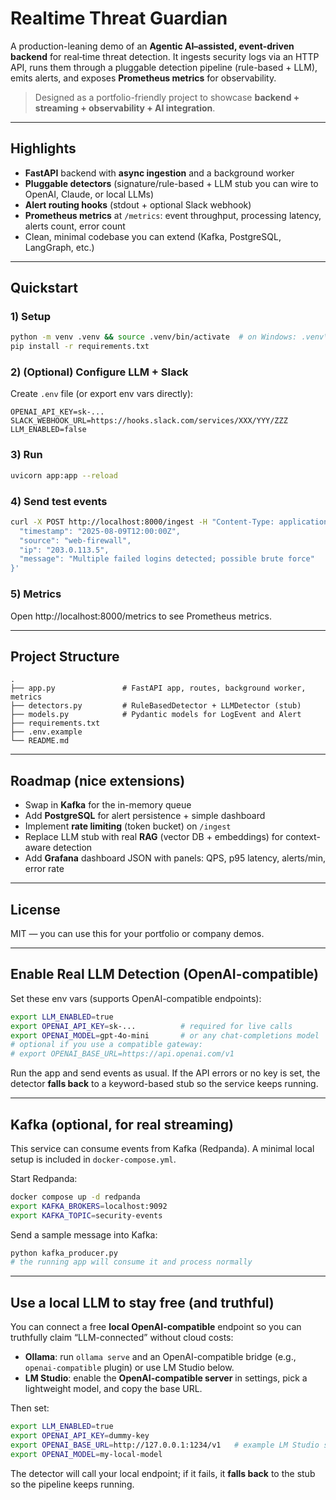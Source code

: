 
# Realtime Threat Guardian

A production-leaning demo of an **Agentic AI–assisted, event-driven backend** for real‑time threat detection.
It ingests security logs via an HTTP API, runs them through a pluggable detection pipeline (rule-based + LLM),
emits alerts, and exposes **Prometheus metrics** for observability.

> Designed as a portfolio-friendly project to showcase **backend + streaming + observability + AI integration**.

---

## Highlights
- **FastAPI** backend with **async ingestion** and a background worker
- **Pluggable detectors** (signature/rule-based + LLM stub you can wire to OpenAI, Claude, or local LLMs)
- **Alert routing hooks** (stdout + optional Slack webhook)
- **Prometheus metrics** at `/metrics`: event throughput, processing latency, alerts count, error count
- Clean, minimal codebase you can extend (Kafka, PostgreSQL, LangGraph, etc.)

---

## Quickstart

### 1) Setup
```bash
python -m venv .venv && source .venv/bin/activate  # on Windows: .venv\Scripts\activate
pip install -r requirements.txt
```

### 2) (Optional) Configure LLM + Slack
Create `.env` file (or export env vars directly):
```
OPENAI_API_KEY=sk-...
SLACK_WEBHOOK_URL=https://hooks.slack.com/services/XXX/YYY/ZZZ
LLM_ENABLED=false
```

### 3) Run
```bash
uvicorn app:app --reload
```

### 4) Send test events
```bash
curl -X POST http://localhost:8000/ingest -H "Content-Type: application/json" -d '{
  "timestamp": "2025-08-09T12:00:00Z",
  "source": "web-firewall",
  "ip": "203.0.113.5",
  "message": "Multiple failed logins detected; possible brute force"
}'
```

### 5) Metrics
Open http://localhost:8000/metrics to see Prometheus metrics.

---

## Project Structure
```
.
├── app.py               # FastAPI app, routes, background worker, metrics
├── detectors.py         # RuleBasedDetector + LLMDetector (stub)
├── models.py            # Pydantic models for LogEvent and Alert
├── requirements.txt
├── .env.example
└── README.md
```

---

## Roadmap (nice extensions)
- Swap in **Kafka** for the in-memory queue
- Add **PostgreSQL** for alert persistence + simple dashboard
- Implement **rate limiting** (token bucket) on `/ingest`
- Replace LLM stub with real **RAG** (vector DB + embeddings) for context-aware detection
- Add **Grafana** dashboard JSON with panels: QPS, p95 latency, alerts/min, error rate

---

## License
MIT — you can use this for your portfolio or company demos.


---

## Enable Real LLM Detection (OpenAI-compatible)

Set these env vars (supports OpenAI-compatible endpoints):

```bash
export LLM_ENABLED=true
export OPENAI_API_KEY=sk-...          # required for live calls
export OPENAI_MODEL=gpt-4o-mini       # or any chat-completions model
# optional if you use a compatible gateway:
# export OPENAI_BASE_URL=https://api.openai.com/v1
```

Run the app and send events as usual. If the API errors or no key is set, the detector **falls back** to a keyword-based stub so the service keeps running.


---

## Kafka (optional, for real streaming)

This service can consume events from Kafka (Redpanda). A minimal local setup is included in `docker-compose.yml`.

Start Redpanda:
```bash
docker compose up -d redpanda
export KAFKA_BROKERS=localhost:9092
export KAFKA_TOPIC=security-events
```

Send a sample message into Kafka:
```bash
python kafka_producer.py
# the running app will consume it and process normally
```

---

## Use a **local** LLM to stay free (and truthful)

You can connect a free **local OpenAI-compatible** endpoint so you can truthfully claim “LLM-connected” without cloud costs:
- **Ollama**: run `ollama serve` and an OpenAI-compatible bridge (e.g., `openai-compatible` plugin) or use LM Studio below.
- **LM Studio**: enable the **OpenAI-compatible server** in settings, pick a lightweight model, and copy the base URL.

Then set:
```bash
export LLM_ENABLED=true
export OPENAI_API_KEY=dummy-key
export OPENAI_BASE_URL=http://127.0.0.1:1234/v1   # example LM Studio server URL
export OPENAI_MODEL=my-local-model
```

The detector will call your local endpoint; if it fails, it **falls back** to the stub so the pipeline keeps running.
